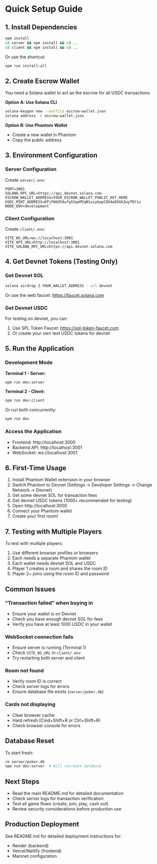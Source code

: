 # Quick Setup Guide

## 1. Install Dependencies

```bash
npm install
cd server && npm install && cd ..
cd client && npm install && cd ..
```

Or use the shortcut:
```bash
npm run install:all
```

## 2. Create Escrow Wallet

You need a Solana wallet to act as the escrow for all USDC transactions.

**Option A: Use Solana CLI**
```bash
solana-keygen new --outfile escrow-wallet.json
solana address -k escrow-wallet.json
```

**Option B: Use Phantom Wallet**
- Create a new wallet in Phantom
- Copy the public address

## 3. Environment Configuration

### Server Configuration

Create `server/.env`:
```env
PORT=3001
SOLANA_RPC_URL=https://api.devnet.solana.com
ESCROW_WALLET_ADDRESS=YOUR_ESCROW_WALLET_PUBLIC_KEY_HERE
USDC_MINT_ADDRESS=EPjFWdd5AufqSSqeM2qN1xzybapC8G4wEGGkZwyTDt1v
NODE_ENV=development
```

### Client Configuration

Create `client/.env`:
```env
VITE_WS_URL=ws://localhost:3001
VITE_API_URL=http://localhost:3001
VITE_SOLANA_RPC_URL=https://api.devnet.solana.com
```

## 4. Get Devnet Tokens (Testing Only)

### Get Devnet SOL
```bash
solana airdrop 2 YOUR_WALLET_ADDRESS --url devnet
```

Or use the web faucet: https://faucet.solana.com

### Get Devnet USDC

For testing on devnet, you can:
1. Use SPL Token Faucet: https://spl-token-faucet.com
2. Or create your own test USDC tokens for devnet

## 5. Run the Application

### Development Mode

**Terminal 1 - Server:**
```bash
npm run dev:server
```

**Terminal 2 - Client:**
```bash
npm run dev:client
```

Or run both concurrently:
```bash
npm run dev
```

### Access the Application

- Frontend: http://localhost:3000
- Backend API: http://localhost:3001
- WebSocket: ws://localhost:3001

## 6. First-Time Usage

1. Install Phantom Wallet extension in your browser
2. Switch Phantom to Devnet (Settings → Developer Settings → Change Network → Devnet)
3. Get some devnet SOL for transaction fees
4. Get devnet USDC tokens (1000+ recommended for testing)
5. Open http://localhost:3000
6. Connect your Phantom wallet
7. Create your first room!

## 7. Testing with Multiple Players

To test with multiple players:

1. Use different browser profiles or browsers
2. Each needs a separate Phantom wallet
3. Each wallet needs devnet SOL and USDC
4. Player 1 creates a room and shares the room ID
5. Player 2+ joins using the room ID and password

## Common Issues

### "Transaction failed" when buying in
- Ensure your wallet is on Devnet
- Check you have enough devnet SOL for fees
- Verify you have at least 1000 USDC in your wallet

### WebSocket connection fails
- Ensure server is running (Terminal 1)
- Check `VITE_WS_URL` in `client/.env`
- Try restarting both server and client

### Room not found
- Verify room ID is correct
- Check server logs for errors
- Ensure database file exists (`server/poker.db`)

### Cards not displaying
- Clear browser cache
- Hard refresh (Cmd+Shift+R or Ctrl+Shift+R)
- Check browser console for errors

## Database Reset

To start fresh:
```bash
rm server/poker.db
npm run dev:server  # Will recreate database
```

## Next Steps

- Read the main README.md for detailed documentation
- Check server logs for transaction verification
- Test all game flows (create, join, play, cash out)
- Review security considerations before production use

## Production Deployment

See README.md for detailed deployment instructions for:
- Render (backend)
- Vercel/Netlify (frontend)
- Mainnet configuration

